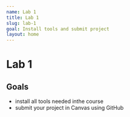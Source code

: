 ```yaml
---
name: Lab 1
title: Lab 1
slug: lab-1
goal: Install tools and submit project
layout: home
---
```


# Lab 1

## Goals

- install all tools needed inthe course
- submit your project in Canvas using GitHub

